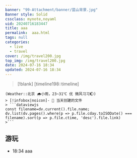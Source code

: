 ```yaml
---
banner: "99-Attachment/banner/蓝山背景.jpg"
Banner style: Solid
cssclass: mynote,noyaml
uid: 20240716183447 
title: aaa
permalink:  aaa.html
tags: null
categories:
  - live
  - travel
cover: /img/travel200.jpg
top_img: /img/travel200.jpg
date: 2024-07-16 18:34
updated: 2024-07-16 18:34
---
```

> [!blank] 
> [timeline198::timeline]
```ad-flex
(Weather::北京 🌧小雨，23~31℃ 优 微风习习🌔)
> [!infobox|noicon]- 🔖 当天创建的文件
> ```dataviewjs 
const filename=dv.current().file.name;
dv.list(dv.pages().where(p => p.file.cday.toISODate() === filename).sort(p => p.file.ctime, 'desc').file.link) 
>```
```

## 游玩
- 18:34 aaa